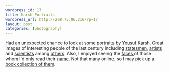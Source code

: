 ```yaml
--- 
wordpress_id: 17
title: Karsh Portraits
wordpress_url: http://208.75.86.216/?p=17
layout: post
categories: [photography]
---
```

Had an unexpected chance to look at some portraits by <a href="http://www.mfa.org/exhibitions/karsh.html">Yousuf Karsh</a>. Great images of interesting people of the last century including <a href="http://www.masters-of-photography.com/K/karsh/karsh_churchill_full.html">statesmen</a>, <a href="http://www.masters-of-photography.com/K/karsh/karsh_hemingway_full.html">artists</a> and <a href="http://www.masters-of-photography.com/K/karsh/karsh_einstein_full.html">scientists</a> among <a href="http://www.masters-of-photography.com/K/karsh/karsh_farmer.html">others</a>. Also, I enjoyed seeing the <a href="http://www.westongallery.com/artists/y_karsh/yousuf_karsh.html">faces </a> of those whom I'd only read their <a href="http://www.geh.org/ne/mismi3/m198130600037_ful.html#topofimage">name</a>. Not that many online, so I may pick up a <a href="http://www.amazon.com/exec/obidos/ASIN/0878466711/mikechampion">book collection of them</a>.
